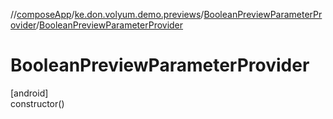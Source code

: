//[composeApp](../../../index.md)/[ke.don.volyum.demo.previews](../index.md)/[BooleanPreviewParameterProvider](index.md)/[BooleanPreviewParameterProvider](-boolean-preview-parameter-provider.md)

# BooleanPreviewParameterProvider

[android]\
constructor()